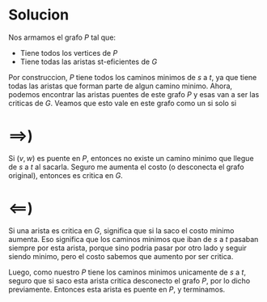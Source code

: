 # Solucion

Nos armamos el grafo $P$ tal que:
- Tiene todos los vertices de $P$
- Tiene todas las aristas st-eficientes de $G$

Por construccion, $P$ tiene todos los caminos minimos de $s$ a $t$, ya que tiene todas las aristas que forman parte de algun camino minimo.
Ahora, podemos encontrar las aristas puentes de este grafo $P$ y esas van a ser las criticas de $G$. Veamos que esto vale en este grafo como un si solo si

# $\implies$)
Si $(v,w)$ es puente en $P$, entonces no existe un camino minimo que llegue de $s$ a $t$ al sacarla. Seguro me aumenta el costo (o desconecta el grafo original), entonces es critica en $G$.

# $\impliedby$)
Si una arista es critica en $G$, significa que si la saco el costo minimo aumenta. Eso significa que los caminos minimos que iban de $s$ a $t$ pasaban siempre por esta arista, porque sino podria pasar por otro lado y seguir siendo minimo, pero el costo sabemos que aumento por ser critica.

Luego, como nuestro $P$ tiene los caminos minimos unicamente de $s$ a $t$, seguro que si saco esta arista critica desconecto el grafo $P$, por lo dicho previamente. Entonces esta arista es puente en $P$, y terminamos.